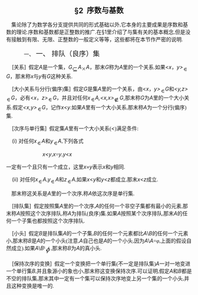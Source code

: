 <div class=Section1>
<p class=MsoNormal align=center style='text-align:center'><b><span lang=EN-US
style='font-size:15.0pt'>§2&nbsp; </span></b><b><span lang=ZH-CN
style='font-size:15.0pt;font-family:宋体_GB2312'>序数与基数</span></b></p>
<p class=MsoNormal><span lang=EN-US style='font-family:宋体_GB2312'>&nbsp;&nbsp;&nbsp;
</span><span lang=ZH-CN style='font-family:宋体_GB2312'>集论除了为数学各分支提供共同的形式基础以外</span><span
lang=EN-US style='font-family:宋体_GB2312'>,</span><span lang=ZH-CN
style='font-family:宋体_GB2312'>它本身的主要成果是序数和基数的理论</span><span lang=EN-US
style='font-family:宋体_GB2312'>.</span><span lang=ZH-CN style='font-family:宋体_GB2312'>序数和基数都是正整数的推广</span><span
lang=EN-US style='font-family:宋体_GB2312'>.</span><span lang=ZH-CN
style='font-family:宋体_GB2312'>在</span><span lang=EN-US>§</span><span
lang=EN-US>1</span><span lang=ZH-CN style='font-family:宋体_GB2312'>里介绍了与集有关的基本概念</span><span
lang=EN-US style='font-family:宋体_GB2312'>,</span><span lang=ZH-CN
style='font-family:宋体_GB2312'>但是没有接触到有限、无限、正整数的一般定义等等，这些都将在本节作严密的说明</span><span
lang=EN-US style='font-family:宋体_GB2312'>.</span></p>
<p class=MsoNormal style='margin-left:36.0pt;text-indent:0mm'><span lang=EN-US>一、<span
style='font:7.0pt "Times New Roman"'>&nbsp; </span></span><span lang=ZH-CN
style='font-size:14.0pt;font-family:宋体_GB2312'>一、</span><span lang=EN-US
style='font-size:7.0pt'>&nbsp; </span><span lang=ZH-CN style='font-size:14.0pt;
font-family:宋体_GB2312'>排队（良序）集</span></p>
<p class=MsoNormal><span lang=EN-US>&nbsp;&nbsp;&nbsp; [</span><span
lang=ZH-CN style='font-family:宋体_GB2312'>关系</span><span lang=EN-US>]</span><span
lang=EN-US style='font-family:宋体_GB2312'>&nbsp; </span><span lang=ZH-CN
style='font-family:宋体_GB2312'>假定</span><i><span lang=EN-US>A</span></i><span
lang=ZH-CN style='font-family:宋体_GB2312'>是一个集，</span><i><span lang=EN-US>G</span></i><sub><span
lang=EN-US style='font-family:宋体_GB2312'><img width=16 height=16
src="res/17e9d95da129bdd93c34fb6cc6aaaa52_5965_files/image002.gif"
u1:shapes="_x0000_i1025" align=absmiddle></span></sub><i><span lang=EN-US>A<sub><img
width=12 height=13 src="res/17e9d95da129bdd93c34fb6cc6aaaa52_5965_files/image004.gif"
u1:shapes="_x0000_i1026" align=absmiddle></sub>A</span></i><span lang=ZH-CN
style='font-family:宋体_GB2312'>，那末</span><i><span lang=EN-US>G</span></i><span
lang=ZH-CN style='font-family:宋体_GB2312'>称为</span><i><span lang=EN-US>A</span></i><span
lang=ZH-CN style='font-family:宋体_GB2312'>里的一个关系</span><span lang=EN-US
style='font-family:宋体_GB2312'>.</span><span lang=ZH-CN style='font-family:宋体_GB2312'>如果</span><span
lang=EN-US>&lt;<i>x</i></span><span lang=ZH-CN style='font-family:宋体_GB2312'>，</span><i><span
lang=EN-US>y&gt;</span></i><i><sub><span lang=EN-US style='font-family:宋体_GB2312'><img
width=13 height=13 src="res/17e9d95da129bdd93c34fb6cc6aaaa52_5965_files/image006.gif"
u1:shapes="_x0000_i1027" align=absmiddle></span></sub><span lang=EN-US>G</span></i><span
lang=ZH-CN style='font-family:宋体_GB2312'>，那末称</span><i><span lang=EN-US>x</span></i><span
lang=ZH-CN style='font-family:宋体_GB2312'>与</span><i><span lang=EN-US>y</span></i><span
lang=ZH-CN style='font-family:宋体_GB2312'>有</span><i><span lang=EN-US>G</span></i><span
lang=ZH-CN style='font-family:宋体_GB2312'>这种关系</span><span lang=EN-US
style='font-family:宋体_GB2312'>.</span></p>
<p class=MsoNormal><span lang=EN-US>&nbsp;&nbsp;&nbsp; [</span><span
lang=ZH-CN style='font-family:宋体_GB2312'>大小关系与分行</span><span lang=EN-US
style='font-family:宋体_GB2312'>(</span><span lang=ZH-CN style='font-family:宋体_GB2312'>偏序</span><span
lang=EN-US style='font-family:宋体_GB2312'>)</span><span lang=ZH-CN
style='font-family:宋体_GB2312'>集</span><span lang=EN-US>]</span><span
lang=EN-US style='font-family:宋体_GB2312'>&nbsp; </span><span lang=ZH-CN
style='font-family:宋体_GB2312'>假定</span><i><span lang=EN-US>G</span></i><span
lang=ZH-CN style='font-family:宋体_GB2312'>是集</span><i><span lang=EN-US>A</span></i><span
lang=ZH-CN style='font-family:宋体_GB2312'>里的一个关系，由</span><span lang=EN-US>&lt;<i>x</i></span><span
lang=ZH-CN style='font-family:宋体_GB2312'>，</span><i><span lang=EN-US>y&gt;</span></i><i><sub><span
lang=EN-US style='font-family:宋体_GB2312'><img width=13 height=13
src="res/17e9d95da129bdd93c34fb6cc6aaaa52_5965_files/image007.gif"
u1:shapes="_x0000_i1028" align=absmiddle></span></sub><span lang=EN-US>G</span></i><span
lang=ZH-CN style='font-family:宋体_GB2312'>和</span><span lang=EN-US>&lt;<i>y,z&gt;</i></span><i><sub><span
lang=EN-US style='font-family:宋体_GB2312'><img width=13 height=13
src="res/17e9d95da129bdd93c34fb6cc6aaaa52_5965_files/image008.gif"
u1:shapes="_x0000_i1029" align=absmiddle></span></sub><span lang=EN-US>G</span></i><span
lang=ZH-CN style='font-family:宋体_GB2312'>，必有</span><span lang=EN-US>&lt;<i>x</i></span><span
lang=ZH-CN style='font-family:宋体_GB2312'>，</span><i><span lang=EN-US>z&gt;</span></i><i><sub><span
lang=EN-US style='font-family:宋体_GB2312'><img width=13 height=13
src="res/17e9d95da129bdd93c34fb6cc6aaaa52_5965_files/image009.gif"
u1:shapes="_x0000_i1030" align=absmiddle></span></sub><span lang=EN-US>G</span></i><span
lang=ZH-CN style='font-family:宋体_GB2312'>，并且对任何</span><i><span lang=EN-US>x</span></i><i><sub><span
lang=EN-US style='font-family:宋体_GB2312'><img width=13 height=13
src="res/17e9d95da129bdd93c34fb6cc6aaaa52_5965_files/image010.gif"
u1:shapes="_x0000_i1031" align=absmiddle></span></sub><span lang=EN-US>A,&lt;x,x&gt;<sub><img
width=15 height=19 src="res/17e9d95da129bdd93c34fb6cc6aaaa52_5965_files/image012.gif"
u1:shapes="_x0000_i1032" align=absmiddle></sub>G</span></i><span lang=EN-US>,</span><span
lang=ZH-CN style='font-family:宋体_GB2312'>那末称</span><i><span lang=EN-US>G</span></i><span
lang=ZH-CN style='font-family:宋体_GB2312'>为</span><i><span lang=EN-US>A</span></i><span
lang=ZH-CN style='font-family:宋体_GB2312'>里的一个大小关系</span><span lang=EN-US
style='font-family:宋体_GB2312'>.</span><span lang=ZH-CN style='font-family:宋体_GB2312'>假定</span><i><span
lang=EN-US>&lt;x,y&gt;</span></i><i><sub><span lang=EN-US style='font-family:
宋体_GB2312'><img width=13 height=13
src="res/17e9d95da129bdd93c34fb6cc6aaaa52_5965_files/image013.gif"
u1:shapes="_x0000_i1033" align=absmiddle></span></sub><span lang=EN-US>G</span></i><span
lang=ZH-CN style='font-family:宋体_GB2312'>，</span><span lang=ZH-CN
style='font-family:宋体_GB2312'>记作</span><i><span lang=EN-US>x</span></i><span
lang=EN-US>&lt;<i>y</i></span><span lang=EN-US style='font-family:宋体_GB2312'>.</span><span
lang=ZH-CN style='font-family:宋体_GB2312'>如果</span><i><span lang=EN-US>A</span></i><span
lang=ZH-CN style='font-family:宋体_GB2312'>里有一个大小关系</span><span lang=EN-US
style='font-family:宋体_GB2312'>,</span><span lang=ZH-CN style='font-family:宋体_GB2312'>那末称</span><i><span
lang=EN-US>A</span></i><span lang=ZH-CN style='font-family:宋体_GB2312'>为一个分行</span><span
lang=EN-US style='font-family:宋体_GB2312'>(</span><span lang=ZH-CN
style='font-family:宋体_GB2312'>偏序</span><span lang=EN-US style='font-family:
宋体_GB2312'>)</span><span lang=ZH-CN style='font-family:宋体_GB2312'>集</span><span
lang=EN-US style='font-family:宋体_GB2312'>.</span></p>
<p class=MsoNormal><span lang=EN-US>&nbsp;&nbsp;&nbsp; [</span><span
lang=ZH-CN style='font-family:宋体_GB2312'>次序与单行集</span><span lang=EN-US>]</span><span
lang=EN-US style='font-family:宋体_GB2312'>&nbsp; </span><span lang=ZH-CN
style='font-family:宋体_GB2312'>假定集</span><i><span lang=EN-US>A</span></i><span
lang=ZH-CN style='font-family:宋体_GB2312'>里有一个大小关系</span><span lang=EN-US
style='font-family:宋体_GB2312'>(</span><span lang=EN-US>&lt;</span><span
lang=EN-US style='font-family:宋体_GB2312'>)</span><span lang=ZH-CN
style='font-family:宋体_GB2312'>满足条件</span><span lang=EN-US style='font-family:
宋体_GB2312'>:</span></p>
<p class=MsoNormal><span lang=EN-US>&nbsp;&nbsp;&nbsp; (i) </span><span
lang=ZH-CN style='font-family:宋体_GB2312'>对任何</span><i><span lang=EN-US>x</span></i><i><sub><span
lang=EN-US style='font-family:宋体_GB2312'><img width=13 height=13
src="res/17e9d95da129bdd93c34fb6cc6aaaa52_5965_files/image014.gif"
u1:shapes="_x0000_i1047" align=absmiddle></span></sub><span lang=EN-US>A</span></i><span
lang=ZH-CN style='font-family:宋体_GB2312'>和</span><i><span lang=EN-US>y</span></i><i><sub><span
lang=EN-US style='font-family:宋体_GB2312'><img width=13 height=13
src="res/17e9d95da129bdd93c34fb6cc6aaaa52_5965_files/image015.gif"
u1:shapes="_x0000_i1048" align=absmiddle></span></sub><span lang=EN-US>A</span></i><span
lang=EN-US style='font-family:宋体_GB2312'>,</span><span lang=ZH-CN
style='font-family:宋体_GB2312'>下列各式</span></p>
<p class=MsoNormal><i><span lang=EN-US>&nbsp;&nbsp;&nbsp;&nbsp;&nbsp;&nbsp;&nbsp;&nbsp;&nbsp;&nbsp;&nbsp;&nbsp;&nbsp;&nbsp;&nbsp;&nbsp;&nbsp;&nbsp;&nbsp;&nbsp;&nbsp;&nbsp;&nbsp;&nbsp;
x</span></i><span lang=EN-US>&lt;<i>y</i></span><span lang=EN-US
style='font-family:宋体_GB2312'>,</span><i><span lang=EN-US>x</span></i><span
lang=EN-US style='font-family:宋体_GB2312'>=</span><i><span lang=EN-US>y</span></i><span
lang=EN-US style='font-family:宋体_GB2312'>,</span><i><span lang=EN-US>y</span></i><span
lang=EN-US>&lt;<i>x</i></span></p>
<p class=MsoNormal><span lang=ZH-CN style='font-family:宋体_GB2312'>一定有一个且只有一个成立，这里</span><i><span
lang=EN-US>x=y</span></i><span lang=ZH-CN style='font-family:宋体_GB2312'>表示</span><i><span
lang=EN-US>x</span></i><span lang=ZH-CN style='font-family:宋体_GB2312'>和</span><i><span
lang=EN-US>y</span></i><span lang=ZH-CN style='font-family:宋体_GB2312'>相同</span><span
lang=EN-US style='font-family:宋体_GB2312'>.</span></p>
<p class=MsoNormal><span lang=EN-US>&nbsp;&nbsp;&nbsp; (ii) </span><span
lang=ZH-CN style='font-family:宋体_GB2312'>对任何</span><i><span lang=EN-US>x</span></i><i><sub><span
lang=EN-US style='font-family:宋体_GB2312'><img width=13 height=13
src="res/17e9d95da129bdd93c34fb6cc6aaaa52_5965_files/image016.gif"
u1:shapes="_x0000_i1049" align=absmiddle></span></sub><span lang=EN-US>A</span></i><span
lang=EN-US style='font-family:宋体_GB2312'>,</span><i><span lang=EN-US>y</span></i><i><sub><span
lang=EN-US style='font-family:宋体_GB2312'><img width=13 height=13
src="res/17e9d95da129bdd93c34fb6cc6aaaa52_5965_files/image017.gif"
u1:shapes="_x0000_i1050" align=absmiddle></span></sub><span lang=EN-US>A</span></i><span
lang=ZH-CN style='font-family:宋体_GB2312'>和</span><i><span lang=EN-US>z</span></i><i><sub><span
lang=EN-US style='font-family:宋体_GB2312'><img width=13 height=13
src="res/17e9d95da129bdd93c34fb6cc6aaaa52_5965_files/image018.gif"
u1:shapes="_x0000_i1051" align=absmiddle></span></sub><span lang=EN-US>A</span></i><span
lang=EN-US style='font-family:宋体_GB2312'>,</span><span lang=ZH-CN
style='font-family:宋体_GB2312'>如果</span><i><span lang=EN-US>x</span></i><span
lang=EN-US>&lt;<i>y</i></span><span lang=ZH-CN style='font-family:宋体_GB2312'>和</span><i><span
lang=EN-US>y</span></i><span lang=EN-US>&lt;<i>z</i></span><span lang=ZH-CN
style='font-family:宋体_GB2312'>都成立</span><span lang=EN-US style='font-family:
宋体_GB2312'>,</span><span lang=ZH-CN style='font-family:宋体_GB2312'>那末</span><i><span
lang=EN-US>x</span></i><span lang=EN-US>&lt;<i>z</i></span><span lang=ZH-CN
style='font-family:宋体_GB2312'>成立</span><span lang=EN-US style='font-family:
宋体_GB2312'>.</span></p>
<p class=MsoNormal><span lang=EN-US style='font-family:宋体_GB2312'>&nbsp;&nbsp;&nbsp;
</span><span lang=ZH-CN style='font-family:宋体_GB2312'>那末称这关系是</span><i><span
lang=EN-US>A</span></i><span lang=ZH-CN style='font-family:宋体_GB2312'>里的一个次序</span><span
lang=EN-US style='font-family:宋体_GB2312'>,</span><span lang=ZH-CN
style='font-family:宋体_GB2312'>称</span><i><span lang=EN-US>A</span></i><span
lang=ZH-CN style='font-family:宋体_GB2312'>依这次序是单行集</span><span lang=EN-US
style='font-family:宋体_GB2312'>.</span></p>
<p class=MsoNormal><span lang=EN-US>&nbsp;&nbsp;&nbsp; [</span><span
lang=ZH-CN style='font-family:宋体_GB2312'>排队集</span><span lang=EN-US>]</span><span
lang=EN-US style='font-family:宋体_GB2312'>&nbsp; </span><span lang=ZH-CN
style='font-family:宋体_GB2312'>假定按照集</span><i><span lang=EN-US>A</span></i><span
lang=ZH-CN style='font-family:宋体_GB2312'>里的一个次序</span><span lang=EN-US
style='font-family:宋体_GB2312'>,</span><i><span lang=EN-US>A</span></i><span
lang=ZH-CN style='font-family:宋体_GB2312'>的任何一个非空子集都有最小的元素</span><span
lang=EN-US style='font-family:宋体_GB2312'>,</span><span lang=ZH-CN
style='font-family:宋体_GB2312'>那末称</span><i><span lang=EN-US>A</span></i><span
lang=ZH-CN style='font-family:宋体_GB2312'>按照这个次序排队</span><span lang=EN-US
style='font-family:宋体_GB2312'>,</span><span lang=ZH-CN style='font-family:宋体_GB2312'>称</span><i><span
lang=EN-US>A</span></i><span lang=ZH-CN style='font-family:宋体_GB2312'>为排队</span><span
lang=EN-US style='font-family:宋体_GB2312'>(</span><span lang=ZH-CN
style='font-family:宋体_GB2312'>良序</span><span lang=EN-US style='font-family:
宋体_GB2312'>)</span><span lang=ZH-CN style='font-family:宋体_GB2312'>集</span><span
lang=EN-US style='font-family:宋体_GB2312'>.</span><span lang=ZH-CN
style='font-family:宋体_GB2312'>如果</span><i><span lang=EN-US>A</span></i><span
lang=ZH-CN style='font-family:宋体_GB2312'>按照某个次序排队</span><span lang=EN-US
style='font-family:宋体_GB2312'>,</span><span lang=ZH-CN style='font-family:宋体_GB2312'>那末</span><i><span
lang=EN-US>A</span></i><span lang=ZH-CN style='font-family:宋体_GB2312'>的任何一个子集也都按照这个次序排队</span><span
lang=EN-US style='font-family:宋体_GB2312'>.</span></p>
<p class=MsoNormal><span lang=EN-US>&nbsp;&nbsp;&nbsp; [</span><span
lang=ZH-CN style='font-family:宋体_GB2312'>小头</span><span lang=EN-US>]</span><span
lang=EN-US style='font-family:宋体_GB2312'>&nbsp; </span><span lang=ZH-CN
style='font-family:宋体_GB2312'>假定</span><i><span lang=EN-US>B</span></i><span
lang=ZH-CN style='font-family:宋体_GB2312'>是排队集</span><i><span lang=EN-US>A</span></i><span
lang=ZH-CN style='font-family:宋体_GB2312'>的一个子集</span><span lang=EN-US
style='font-family:宋体_GB2312'>,</span><i><span lang=EN-US>B</span></i><span
lang=ZH-CN style='font-family:宋体_GB2312'>的任何一个元素都比</span><i><span lang=EN-US>A</span></i><span
lang=EN-US>\<i>B</i></span><span lang=ZH-CN style='font-family:宋体_GB2312'>的任何一个元素小</span><span
lang=EN-US style='font-family:宋体_GB2312'>,</span><span lang=ZH-CN
style='font-family:宋体_GB2312'>那末称</span><i><span lang=EN-US>B</span></i><span
lang=ZH-CN style='font-family:宋体_GB2312'>是</span><i><span lang=EN-US>A</span></i><span
lang=ZH-CN style='font-family:宋体_GB2312'>的一个小头</span><span lang=EN-US
style='font-family:宋体_GB2312'>(</span><span lang=ZH-CN style='font-family:宋体_GB2312'>注意</span><span
lang=EN-US style='font-family:宋体_GB2312'>,</span><i><span lang=EN-US>A</span></i><span
lang=ZH-CN style='font-family:宋体_GB2312'>自己也是</span><i><span lang=EN-US>A</span></i><span
lang=ZH-CN style='font-family:宋体_GB2312'>的一个小头</span><span lang=EN-US
style='font-family:宋体_GB2312'>,</span><span lang=ZH-CN style='font-family:宋体_GB2312'>因为</span><i><span
lang=EN-US>A</span></i><span lang=EN-US>\<i>A</i></span><span lang=EN-US
style='font-family:宋体_GB2312'>=</span><i><span lang=ZH-CN style='font-family:
宋体_GB2312'>φ</span></i><span lang=EN-US style='font-family:宋体_GB2312'>,</span><span
lang=ZH-CN style='font-family:宋体_GB2312'>上面的假设自然成立</span><span lang=EN-US
style='font-family:宋体_GB2312'>).</span><span lang=ZH-CN style='font-family:
宋体_GB2312'>如果</span><i><span lang=EN-US>A</span></i><span lang=EN-US>\<i>B</i></span><span
lang=EN-US style='font-family:Symbol'>&sup1;</span><sub><span lang=EN-US><img
width=15 height=24 src="res/17e9d95da129bdd93c34fb6cc6aaaa52_5965_files/image020.gif"
u1:shapes="_x0000_i1052" align=absmiddle></span></sub><span lang=EN-US
style='font-family:宋体_GB2312'>,</span><span lang=ZH-CN style='font-family:宋体_GB2312'>那末称</span><i><span
lang=EN-US>B</span></i><span lang=ZH-CN style='font-family:宋体_GB2312'>为</span><i><span
lang=EN-US>A</span></i><span lang=ZH-CN style='font-family:宋体_GB2312'>的真小头</span><span
lang=EN-US style='font-family:宋体_GB2312'>.</span></p>
<p class=MsoNormal><span lang=EN-US>&nbsp;&nbsp;&nbsp; [</span><span
lang=ZH-CN style='font-family:宋体_GB2312'>保持次序的变换</span><span lang=EN-US>]</span><span
lang=EN-US style='font-family:宋体_GB2312'>&nbsp; </span><span lang=ZH-CN
style='font-family:宋体_GB2312'>假定一个变换把一个单行集</span><span lang=EN-US
style='font-family:宋体_GB2312'>(</span><span lang=ZH-CN style='font-family:宋体_GB2312'>不一定是排队集</span><span
lang=EN-US style='font-family:宋体_GB2312'>)</span><i><span lang=EN-US>A</span></i><span
lang=ZH-CN style='font-family:宋体_GB2312'>一对一地变进一个单行集</span><i><span lang=EN-US>B</span></i><span
lang=EN-US style='font-family:宋体_GB2312'>,</span><span lang=ZH-CN
style='font-family:宋体_GB2312'>并且象源小的象也小</span><span lang=EN-US
style='font-family:宋体_GB2312'>,</span><span lang=ZH-CN style='font-family:宋体_GB2312'>那末称这变换保持次序</span><span
lang=EN-US style='font-family:宋体_GB2312'>.</span><span lang=ZH-CN
style='font-family:宋体_GB2312'>可以证明</span><span lang=EN-US style='font-family:
宋体_GB2312'>,</span><span lang=ZH-CN style='font-family:宋体_GB2312'>假定</span><i><span
lang=EN-US>A</span></i><span lang=ZH-CN style='font-family:宋体_GB2312'>和</span><i><span
lang=EN-US>B</span></i><span lang=ZH-CN style='font-family:宋体_GB2312'>都是不空的排队集</span><span
lang=EN-US style='font-family:宋体_GB2312'>,</span><span lang=ZH-CN
style='font-family:宋体_GB2312'>那末其中一定有一个集可以保持次序地变上另一个集的一个小头</span><span
lang=EN-US style='font-family:宋体_GB2312'>,</span><span lang=ZH-CN
style='font-family:宋体_GB2312'>并且这种变换是唯一的</span><span lang=EN-US
style='font-family:宋体_GB2312'>.</span></p>
</div>